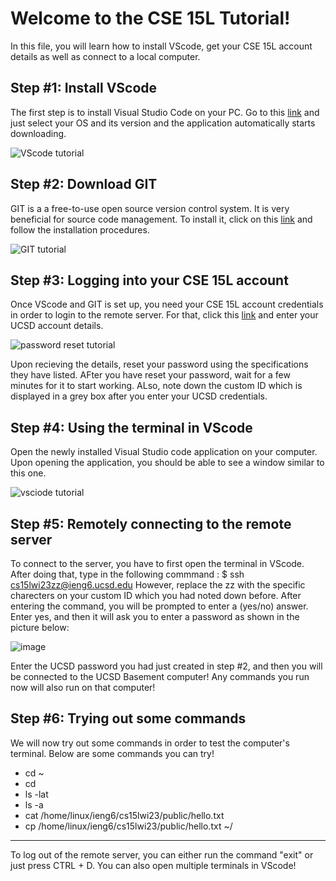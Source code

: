# Welcome to the CSE 15L Tutorial!

In this file, you will learn how to install VScode, get your CSE 15L account details as well as connect to a local computer. 

## Step #1: Install VScode
The first step is to install Visual Studio Code on your PC. Go to this [link](https://code.visualstudio.com/download) and just select your OS and its version and the application automatically starts downloading.

![VScode tutorial](https://user-images.githubusercontent.com/116845419/212206740-73c63b0f-d69c-4df8-9b42-0369de90765c.png)

 

## Step #2: Download GIT
GIT is a a free-to-use open source version control system. It is very beneficial for source code management. To install it, click on this [link](https://gitforwindows.org/) and follow the installation procedures. 

![GIT tutorial](https://user-images.githubusercontent.com/116845419/212206847-723c7e73-e3d5-436c-99f0-0c32acfe4cdc.png)

## Step #3: Logging into your CSE 15L account
Once VScode and GIT is set up, you need your CSE 15L account credentials in order to login to the remote server. For that, click this [link](https://sdacs.ucsd.edu/~icc/index.php) and enter your UCSD account details. 

![password reset tutorial](https://user-images.githubusercontent.com/116845419/212208184-52535399-9d3f-480e-85c4-3048248901bd.png)

Upon recieving the details, reset your password using the specifications they have listed. AFter you have reset your password, wait for a few minutes for it to start working. ALso, note down the custom ID which is displayed in a grey box after you enter your UCSD credentials.


## Step #4: Using the terminal in VScode
Open the newly installed Visual Studio code application on your computer. Upon opening the application, you should be able to see a window similar to this one.

![vsciode tutorial](https://user-images.githubusercontent.com/116845419/212236950-ac57405e-fab2-4409-be42-dfdbf0b7e4b4.jpg)


## Step #5: Remotely connecting to the remote server

To connect to the server, you have to first open the terminal in VScode. After doing that, type in the following commmand : $ ssh cs15lwi23zz@ieng6.ucsd.edu
However, replace the zz with the specific charecters on your custom ID which you had noted down before. After entering the command, you will be prompted to enter a (yes/no) answer. Enter yes, and then it will ask you to enter a password as shown in the picture below:


![image](https://user-images.githubusercontent.com/116845419/212237985-2eecf5fb-4486-4e12-877c-36847574688d.png)



Enter the UCSD password you had just created in step #2, and then you will be connected to the UCSD Basement computer! Any commands you run now will also run on that computer! 

## Step #6: Trying out some commands
We will now try out some commands in order to test the computer's terminal. Below are some commands you can try!
* cd ~
* cd
* ls -lat
* ls -a
* cat /home/linux/ieng6/cs15lwi23/public/hello.txt
* cp /home/linux/ieng6/cs15lwi23/public/hello.txt ~/
---
To log out of the remote server, you can either run the command "exit" or just press CTRL + D. You can also open multiple terminals in VScode!

